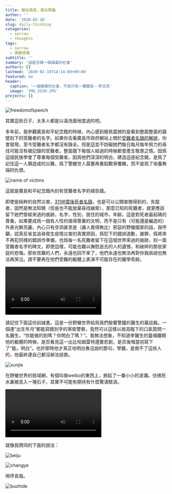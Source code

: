 ```yaml
---
title: 誰在救度，誰在欺騙
author: ''
date: '2020-02-10'
slug: daily-thinking
categories:
  - sorrow
  - thoughts
tags:
  - sorrow
  - 偶爾感慨
subtitle: ''
summary: '這是怎樣一個操蛋的社會'
authors: []
lastmod: '2020-02-10T14:14:09+09:00'
featured: no
header:
  caption: '一個健康的社會，不該只有一種聲音--李文亮'
  image: 'IMG_3520.JPG'
projects: []
---
```


![freedomofspeech](/post/2020-02-10-daily-thinking_files/IMG_3567.JPG)

其實這些日子，太多人都是以淚洗面地度過的吧。

多年前，我參觀廣島和平紀念館的時候，內心感到極爲震撼的是看到整面整面的牆壁刻下的受難者的名字。如果你去看廣島市政府網站上關於[受難者名錄的解說](http://www.city.hiroshima.lg.jp/www/contents/1283234256399/index.html)，你會發現，至今受難者名字都沒有錄全。但是這並不妨礙她們每日每月每年努力的尋找可能沒有被記錄的受難者。整面牆下每個人經過的時候都會產生敬畏之情。因爲這個民族學會了尊重每個受難者，因爲他們深深的明白，建造這座紀念館，是爲了記住這一人類造成的災難，爲了警醒世人莫要再重蹈戰爭覆轍，而不是爲了培養無端的仇恨。

![name of victims](/post/2020-02-10-daily-thinking_files/tsuitou002-thumb-1060xauto-5845.jpg)

這就是廣島和平紀念館內刻有受難者名字的禱告牆。

即使是純粹的自然災害，[311地震後死者名錄](https://w.atwiki.jp/earthquakematome/pages/161.html)，也是可以公開查閱得到的，失蹤者，固然是無法知曉（但是也不能放棄尋找線索），那麼已知的死難者，就更應該留下她們曾經來過的痕跡，名字，性別，居住的城市，年齡。這是對死者最起碼的尊重。如果要成爲一個有人性的值得尊重的文明，而不是只有（可能還是編造的）外表光鮮亮麗，內心只有空洞甚至是（讓人覺得無比）邪惡的野蠻國家的話，我呼籲，認真反省並追尋發生疫情災害的真實原因，爲犯下的錯誤道歉，謝罪，爲將來不再犯同樣的錯誤作準備，也爲每一名死難者留下在這個世界來過的痕跡，刻一面受難者名字的碑文。即使這樣，可能也難以撫慰逝去的人的遺憾，和破碎的那些家庭的悲傷。那些苦難的人們，永遠也回不來了，他們永遠也無法再對你我訴說也無法再哭泣。請不要再在他們受難的軀體上表演不可能存在的醫學奇跡。

<video width=auto height=auto controls allowfullscreen>
  <source src="/post/2020-02-10-daily-thinking_files/-2685246348582484837.mp4" type="video/mp4">
  <source src="movie.ogg" type="video/ogg">
  Your browser does not support the video tag.
</video>

請記住下面這份訓誡書。這是一份野蠻世界給爲我們敲響警鐘的醫生的墓誌銘。一個連“出生年月”都能寫錯別字的黨衛警察，竟然可以這樣以居高臨下的口氣質問一名醫生，“你能做的到嗎？你明白了嗎？”。我無法想象，不知道李醫生的靈魂離開他的軀體的時候，是否看見這一出比哈姆雷特還要悲劇，是否後悔當初寫下了“能，明白”。也許那時他才真正地明白魯迅說的那句，學醫，是救不了這些人的，他最終連自己都沒辦法拯救。

![xunjie](/post/2020-02-10-daily-thinking_files/IMG_3508.JPG)



在野蠻世界的局域網，有個叫做weibo的東西上，掀起了一番小小的波瀾。彷彿死水裏被丟入一塊石子，其實不可能有期待有什麼驚濤駭浪。

<video width=auto height=auto controls allowfullscreen>
  <source src="/post/2020-02-10-daily-thinking_files/3660233597159712543.mp4" type="video/mp4">
  <source src="movie.ogg" type="video/ogg">
  Your browser does not support the video tag.
</video>

就像我贊同的下面的說法：

![beiju](/post/2020-02-10-daily-thinking_files/IMG_3571.JPG)


![changye](/post/2020-02-10-daily-thinking_files/IMG_3519.JPG)

嗚呼哀哉。


![buzhide](/post/2020-02-10-daily-thinking_files/IMG_3509.JPG)
